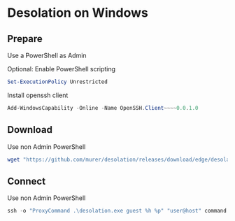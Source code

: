 # Desolation on Windows

## Prepare

Use a PowerShell as Admin

Optional: Enable PowerShell scripting

```ps1
Set-ExecutionPolicy Unrestricted
```

Install openssh client

```ps1
Add-WindowsCapability -Online -Name OpenSSH.Client~~~~0.0.1.0
```

## Download

Use non Admin PowerShell

```ps1
wget "https://github.com/murer/desolation/releases/download/edge/desolation-windows-amd64.exe" -O desolation.exe
```

## Connect

Use non Admin PowerShell

```ps1
ssh -o "ProxyCommand .\desolation.exe guest %h %p" "user@host" command 
```
